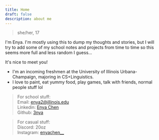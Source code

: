 ```yaml
---
title: Home
draft: false
description: about me
---
```

> she/her, 17

I'm Enya. I'm mostly using this to dump my thoughts and stories, but I will try to add some of my school notes and projects from time to time so this seems more full and less random I guess...

It's nice to meet you!

- I'm an incoming freshmen at the University of Illinois Urbana-Champaign, majoring in CS+Linguistics.
- I love to paint, eat yummy food, play games, talk with friends, normal people stuff lol


> For school stuff:  
> Email: enya2@illinois.edu   
> Linkedin: [Enya Chen](https://www.linkedin.com/in/enya-chen-245081246/)  
> Github: [3nya](https://github.com/3nya)


> For casual stuff:  
> Discord: 20oz  
> Instagram: [enyachen__](https://www.instagram.com/enyachen__)  









